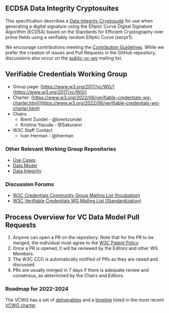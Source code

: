 ## ECDSA Data Integrity Cryptosuites

This specification describes a
[Data Integrity Cryptosuite](https://www.w3.org/TR/vc-data-integrity/)
for use when generating a digital signature using the Elliptic Curve Digital
Signature Algorithm (ECDSA) based on the Standards for Efficient Cryptography
over prime fields using a verifiably random Elliptic Curve (secpr1).

We encourage contributions meeting the
[Contribution Guidelines](CONTRIBUTING.md). While we prefer the creation of
issues and Pull Requests in the GitHub repository, discussions also occur on the
[public-vc-wg](http://lists.w3.org/Archives/Public/public-vc-wg/) mailing list.

## Verifiable Credentials Working Group

* Group page: [https://www.w3.org/2017/vc/WG/](https://www.w3.org/2017/vc/WG/)
* Charter: [https://www.w3.org/2022/06/verifiable-credentials-wg-charter.html](https://www.w3.org/2022/06/verifiable-credentials-wg-charter.html)
* Chairs
  * Brent Zundel - @brentzundel
  * Kristina Yasuda - @Sakurann
* W3C Staff Contact
  * Ivan Herman - @iherman

### Other Relevant Working Group Repositories
* [Use Cases](https://www.w3.org/TR/vc-use-cases)
* [Data Model](https://www.w3.org/TR/vc-data-model)
* [Data Integrity](https://www.w3.org/TR/vc-data-integrity)

### Discussion Forums
* [W3C Credentials Community Group Mailing List (Incubation)](https://lists.w3.org/Archives/Public/public-credentials/)
* [W3C Verifiable Credentials WG Mailing List (Standardization)](https://lists.w3.org/Archives/Public/public-vc-wg/)

## Process Overview for VC Data Model Pull Requests
1. Anyone can open a PR on the repository. Note that for the PR to be merged,
   the individual must agree to the
   [W3C Patent Policy](https://www.w3.org/Consortium/Patent-Policy/).
2. Once a PR is opened, it will be reviewed by the Editors and other WG
   Members.
3. The W3C CCG is automatically notified of PRs as they are raised and
   discussed.
4. PRs are usually merged in 7 days if there is adequate review and consensus,
   as determined by the Chairs and Editors.

### Roadmap for 2022-2024

The VCWG has a set of
[deliverables](https://www.w3.org/2022/06/verifiable-credentials-wg-charter.html#deliverables)
and a
[timeline](https://www.w3.org/2022/06/verifiable-credentials-wg-charter.html#timeline)
listed in the most recent
[VCWG charter](https://www.w3.org/2022/06/verifiable-credentials-wg-charter.html)

